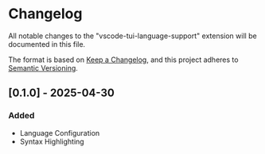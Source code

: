# Changelog

All notable changes to the "vscode-tui-language-support" extension will be documented in this file.

The format is based on [Keep a Changelog](https://keepachangelog.com/en/1.1.0/), and this project adheres to [Semantic Versioning](https://semver.org/spec/v2.0.0.html).

## [0.1.0] - 2025-04-30

### Added

- Language Configuration
- Syntax Highlighting
